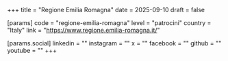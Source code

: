 +++
title = "Regione Emilia Romagna"
date = 2025-09-10
draft = false

[params]
code = "regione-emilia-romagna"
level = "patrocini"
country = "Italy"
link = "https://www.regione.emilia-romagna.it/"

[params.social]
linkedin = ""
instagram = ""
x = ""
facebook = ""
github = ""
youtube = ""
+++

